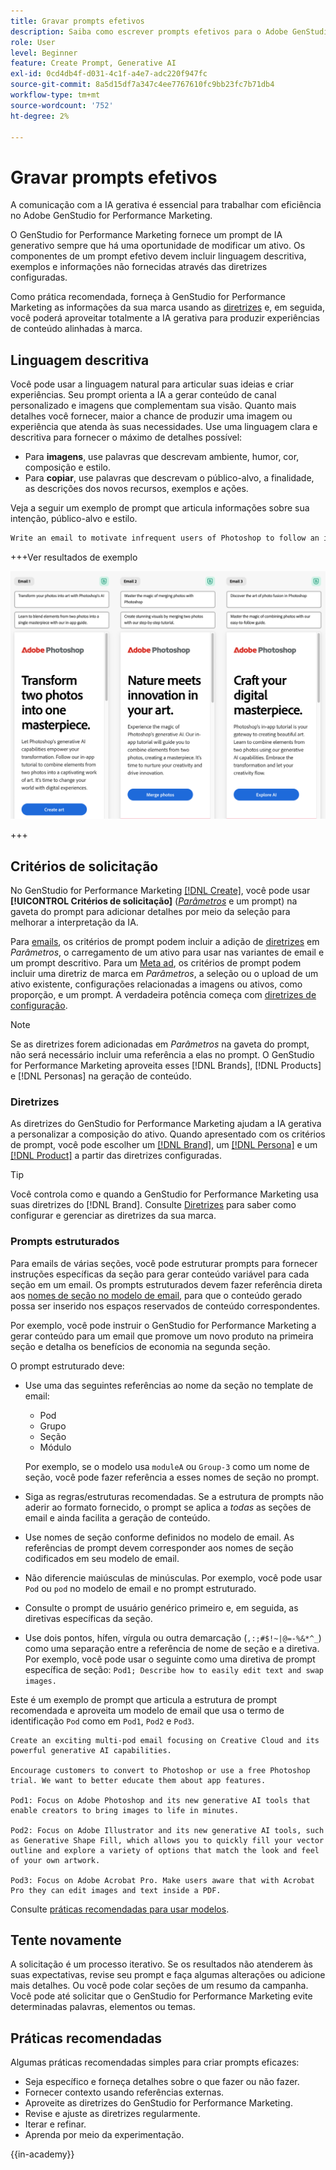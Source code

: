 ```yaml
---
title: Gravar prompts efetivos
description: Saiba como escrever prompts efetivos para o Adobe GenStudio for Performance Marketing.
role: User
level: Beginner
feature: Create Prompt, Generative AI
exl-id: 0cd4db4f-d031-4c1f-a4e7-adc220f947fc
source-git-commit: 8a5d15df7a347c4ee7767610fc9bb23fc7b71db4
workflow-type: tm+mt
source-wordcount: '752'
ht-degree: 2%

---
```


# Gravar prompts efetivos

A comunicação com a IA gerativa é essencial para trabalhar com eficiência no Adobe GenStudio for Performance Marketing.

O GenStudio for Performance Marketing fornece um prompt de IA generativo sempre que há uma oportunidade de modificar um ativo. Os componentes de um prompt efetivo devem incluir linguagem descritiva, exemplos e informações não fornecidas através das diretrizes configuradas.

Como prática recomendada, forneça à GenStudio for Performance Marketing as informações da sua marca usando as [diretrizes](/help/user-guide/guidelines/overview.md) e, em seguida, você poderá aproveitar totalmente a IA gerativa para produzir experiências de conteúdo alinhadas à marca.

## Linguagem descritiva

Você pode usar a linguagem natural para articular suas ideias e criar experiências. Seu prompt orienta a IA a gerar conteúdo de canal personalizado e imagens que complementam sua visão. Quanto mais detalhes você fornecer, maior a chance de produzir uma imagem ou experiência que atenda às suas necessidades. Use uma linguagem clara e descritiva para fornecer o máximo de detalhes possível:

- Para **imagens**, use palavras que descrevam ambiente, humor, cor, composição e estilo.
- Para **copiar**, use palavras que descrevam o público-alvo, a finalidade, as descrições dos novos recursos, exemplos e ações.

Veja a seguir um exemplo de prompt que articula informações sobre sua intenção, público-alvo e estilo.

```bash
Write an email to motivate infrequent users of Photoshop to follow an in-app tutorial that teaches them to combine elements of two photos into a beautiful work of art. Highlight the generative AI capabilities of Photoshop and use references to natural imagery.
```

+++Ver resultados de exemplo

![três emails gerados](/help/assets/sample-email.png)

+++

## Critérios de solicitação

No GenStudio for Performance Marketing [[!DNL Create]](/help/user-guide/create/overview.md), você pode usar **[!UICONTROL Critérios de solicitação]** ([_Parâmetros_](/help/user-guide/create/overview.md#parameters) e um prompt) na gaveta do prompt para adicionar detalhes por meio da seleção para melhorar a interpretação da IA.

Para [emails](/help/user-guide/create/email-experiences.md), os critérios de prompt podem incluir a adição de [diretrizes](/help/user-guide/guidelines/overview.md) em _Parâmetros_, o carregamento de um ativo para usar nas variantes de email e um prompt descritivo. Para um [Meta ad](/help/user-guide/create/create-meta-ad.md), os critérios de prompt podem incluir uma diretriz de marca em _Parâmetros_, a seleção ou o upload de um ativo existente, configurações relacionadas a imagens ou ativos, como proporção, e um prompt. A verdadeira potência começa com [diretrizes de configuração](/help/user-guide/guidelines/add-guidelines.md).

>[!NOTE]
>
>Se as diretrizes forem adicionadas em _Parâmetros_ na gaveta do prompt, não será necessário incluir uma referência a elas no prompt. O GenStudio for Performance Marketing aproveita esses [!DNL Brands], [!DNL Products] e [!DNL Personas] na geração de conteúdo.

### Diretrizes

As diretrizes do GenStudio for Performance Marketing ajudam a IA gerativa a personalizar a composição do ativo. Quando apresentado com os critérios de prompt, você pode escolher um [[!DNL Brand]](/help/user-guide/guidelines/brands.md), um [[!DNL Persona]](/help/user-guide/guidelines/personas.md) e um [[!DNL Product]](/help/user-guide/guidelines/products.md) a partir das diretrizes configuradas.

>[!TIP]
>
>Você controla como e quando a GenStudio for Performance Marketing usa suas diretrizes do [!DNL Brand]. Consulte [Diretrizes](/help/user-guide/guidelines/overview.md) para saber como configurar e gerenciar as diretrizes da sua marca.

### Prompts estruturados

Para emails de várias seções, você pode estruturar prompts para fornecer instruções específicas da seção para gerar conteúdo variável para cada seção em um email. Os prompts estruturados devem fazer referência direta aos [nomes de seção no modelo de email](/help/user-guide/content/customize-template.md#sections-or-groups), para que o conteúdo gerado possa ser inserido nos espaços reservados de conteúdo correspondentes.

Por exemplo, você pode instruir o GenStudio for Performance Marketing a gerar conteúdo para um email que promove um novo produto na primeira seção e detalha os benefícios de economia na segunda seção.

O prompt estruturado deve:

- Use uma das seguintes referências ao nome da seção no template de email:
   - Pod
   - Grupo
   - Seção
   - Módulo

  Por exemplo, se o modelo usa `moduleA` ou `Group-3` como um nome de seção, você pode fazer referência a esses nomes de seção no prompt.

- Siga as regras/estruturas recomendadas. Se a estrutura de prompts não aderir ao formato fornecido, o prompt se aplica a *todas* as seções de email e ainda facilita a geração de conteúdo.
- Use nomes de seção conforme definidos no modelo de email. As referências de prompt devem corresponder aos nomes de seção codificados em seu modelo de email.
- Não diferencie maiúsculas de minúsculas. Por exemplo, você pode usar `Pod` ou `pod` no modelo de email e no prompt estruturado.
- Consulte o prompt de usuário genérico primeiro e, em seguida, as diretivas específicas da seção.
- Use dois pontos, hífen, vírgula ou outra demarcação (`,:;#$!~|@=-%&*^_`) como uma separação entre a referência de nome de seção e a diretiva. Por exemplo, você pode usar o seguinte como uma diretiva de prompt específica de seção: `Pod1; Describe how to easily edit text and swap images.`

Este é um exemplo de prompt que articula a estrutura de prompt recomendada e aproveita um modelo de email que usa o termo de identificação `Pod` como em `Pod1`, `Pod2` e `Pod3`.

```properties
Create an exciting multi-pod email focusing on Creative Cloud and its powerful generative AI capabilities.

Encourage customers to convert to Photoshop or use a free Photoshop trial. We want to better educate them about app features.

Pod1: Focus on Adobe Photoshop and its new generative AI tools that enable creators to bring images to life in minutes.

Pod2: Focus on Adobe Illustrator and its new generative AI tools, such as Generative Shape Fill, which allows you to quickly fill your vector outline and explore a variety of options that match the look and feel of your own artwork.

Pod3: Focus on Adobe Acrobat Pro. Make users aware that with Acrobat Pro they can edit images and text inside a PDF.
```

Consulte [práticas recomendadas para usar modelos](/help/user-guide/content/best-practices-for-templates.md).

## Tente novamente

A solicitação é um processo iterativo. Se os resultados não atenderem às suas expectativas, revise seu prompt e faça algumas alterações ou adicione mais detalhes. Ou você pode colar seções de um resumo da campanha. Você pode até solicitar que o GenStudio for Performance Marketing evite determinadas palavras, elementos ou temas.

## Práticas recomendadas

Algumas práticas recomendadas simples para criar prompts eficazes:

- Seja específico e forneça detalhes sobre o que fazer ou não fazer.
- Fornecer contexto usando referências externas.
- Aproveite as diretrizes do GenStudio for Performance Marketing.
- Revise e ajuste as diretrizes regularmente.
- Iterar e refinar.
- Aprenda por meio da experimentação.

{{in-academy}}
